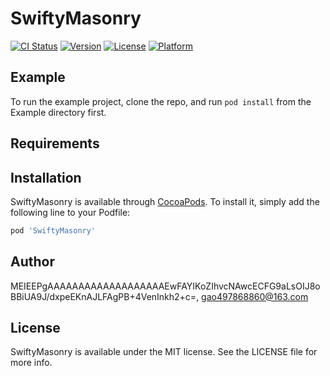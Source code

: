 # SwiftyMasonry

[![CI Status](https://img.shields.io/travis/MEIEEPgAAAAAAAAAAAAAAAAAAAEwFAYIKoZIhvcNAwcECFG9aLsOIJ8oBBiUA9J/dxpeEKnAJLFAgPB+4VenInkh2+c=/SwiftyMasonry.svg?style=flat)](https://travis-ci.org/MEIEEPgAAAAAAAAAAAAAAAAAAAEwFAYIKoZIhvcNAwcECFG9aLsOIJ8oBBiUA9J/dxpeEKnAJLFAgPB+4VenInkh2+c=/SwiftyMasonry)
[![Version](https://img.shields.io/cocoapods/v/SwiftyMasonry.svg?style=flat)](https://cocoapods.org/pods/SwiftyMasonry)
[![License](https://img.shields.io/cocoapods/l/SwiftyMasonry.svg?style=flat)](https://cocoapods.org/pods/SwiftyMasonry)
[![Platform](https://img.shields.io/cocoapods/p/SwiftyMasonry.svg?style=flat)](https://cocoapods.org/pods/SwiftyMasonry)

## Example

To run the example project, clone the repo, and run `pod install` from the Example directory first.

## Requirements

## Installation

SwiftyMasonry is available through [CocoaPods](https://cocoapods.org). To install
it, simply add the following line to your Podfile:

```ruby
pod 'SwiftyMasonry'
```

## Author

MEIEEPgAAAAAAAAAAAAAAAAAAAEwFAYIKoZIhvcNAwcECFG9aLsOIJ8oBBiUA9J/dxpeEKnAJLFAgPB+4VenInkh2+c=, gao497868860@163.com

## License

SwiftyMasonry is available under the MIT license. See the LICENSE file for more info.
